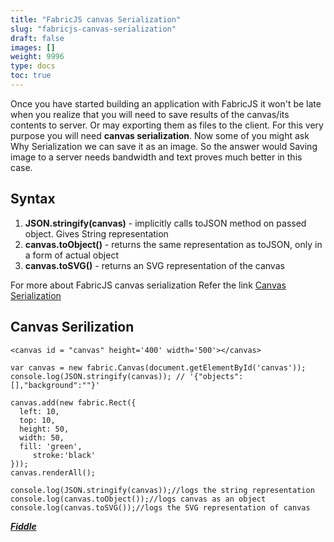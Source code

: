 ```yaml
---
title: "FabricJS canvas Serialization"
slug: "fabricjs-canvas-serialization"
draft: false
images: []
weight: 9996
type: docs
toc: true
---
```


Once you have started building an application with FabricJS it won't be late when you realize that you will need to save results of the canvas/its contents to server. Or may exporting them as files to the client. For this very purpose you will need **canvas serialization**. Now some of you might ask Why Serialization we can save it as an image. So the answer would Saving image to a server needs bandwidth and text proves much better in this case.

## Syntax
 1. **JSON.stringify(canvas)** - implicitly calls toJSON method on passed object. Gives String representation
 2. **canvas.toObject()** - returns the same representation as toJSON, only in a form of actual object
 3. **canvas.toSVG()** - returns an SVG representation of the canvas

For more about FabricJS canvas serialization Refer the link [Canvas Serialization][1]


  [1]: http://fabricjs.com/fabric-intro-part-3#serialization

## Canvas Serilization
    <canvas id = "canvas" height='400' width='500'></canvas>
    
    var canvas = new fabric.Canvas(document.getElementById('canvas'));
    console.log(JSON.stringify(canvas)); // '{"objects":[],"background":""}'
    
    canvas.add(new fabric.Rect({
      left: 10,
      top: 10,
      height: 50,
      width: 50,
      fill: 'green',
         stroke:'black'
    }));
    canvas.renderAll();
    
    console.log(JSON.stringify(canvas));//logs the string representation
    console.log(canvas.toObject());//logs canvas as an object
    console.log(canvas.toSVG());//logs the SVG representation of canvas

[***Fiddle***][1]


  [1]: https://jsfiddle.net/2hcz6L8d/


